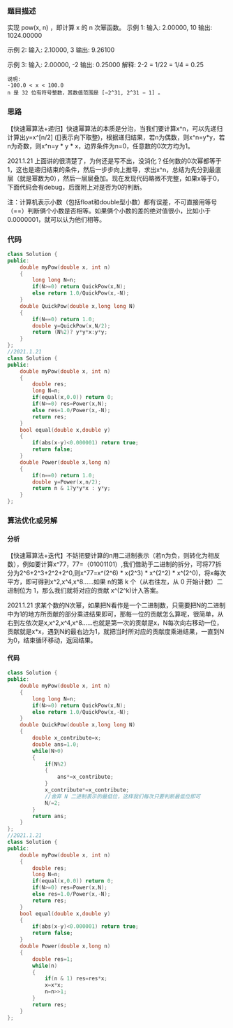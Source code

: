 ### 题目描述

实现 pow(x, n) ，即计算 x 的 n 次幂函数。
示例 1:
输入: 2.00000, 10
输出: 1024.00000

示例 2:
输入: 2.10000, 3
输出: 9.26100

示例 3:
输入: 2.00000, -2
输出: 0.25000
解释: 2-2 = 1/22 = 1/4 = 0.25


	说明:
	-100.0 < x < 100.0
	n 是 32 位有符号整数，其数值范围是 [−2^31, 2^31 − 1] 。

### 思路

【快速幂算法+递归】快速幂算法的本质是分治，当我们要计算x^n，可以先递归计算出y=x^[n/2] ([]表示向下取整)，根据递归结果，若n为偶数，则x^n=y*y，若n为奇数，则x^n=y * y * x，边界条件为n=0，任意数的0次方均为1。

2021.1.21 上面讲的很清楚了，为何还是写不出，没消化？任何数的0次幂都等于1，这也是递归结束的条件，然后一步步向上推导，求出x^n，总结为先分到最底层（就是幂数为0），然后一层层叠加。现在发现代码略微不完整，如果x等于0，下面代码会有debug，后面附上对是否为0的判断。

注：计算机表示小数（包括float和double型小数）都有误差，不可直接用等号（==）判断俩个小数是否相等。如果俩个小数的差的绝对值很小，比如小于0.0000001，就可以认为他们相等。

### 代码

```c++
class Solution {
public:
    double myPow(double x, int n) 
    {
        long long N=n;
        if(N>=0) return QuickPow(x,N);
        else return 1.0/QuickPow(x,-N);   
    }
    double QuickPow(double x,long long N)
    {
        if(N==0) return 1.0;
        double y=QuickPow(x,N/2);
        return (N%2)? y*y*x:y*y;
    }
};
//2021.1.21
class Solution {
public:
    double myPow(double x, int n) 
    {
        double res;
        long N=n;
        if(equal(x,0.0)) return 0;
        if(N>=0) res=Power(x,N);
        else res=1.0/Power(x,-N);
        return res;
    }
    bool equal(double x,double y)
    {
        if(abs(x-y)<0.000001) return true;
        return false;
    }
    double Power(double x,long n)
    {
        if(n==0) return 1.0;
        double y=Power(x,n/2);
        return n & 1?y*y*x : y*y;
    }
};
```

### 算法优化或另解

#### 分析

【快速幂算法+迭代】不妨把要计算的n用二进制表示（若n为负，则转化为相反数），例如要计算x^77，77=（01001101）,我们借助于二进制的拆分，可将77拆分为2^6+2^3+2^2+2^0,则x^77=x^(2^6) * x(2^3) * x^(2^2) * x^(2^0)，将x每次平方，即可得到x^2,x^4,x^8……如果 n的第 k 个（从右往左，从 0 开始计数）二进制位为 1，那么我们就将对应的贡献 x^(2^k)计入答案。

2021.1.21 求某个数的N次幂，如果把N看作是一个二进制数，只需要把N的二进制中为1的地方所贡献的部分乘进结果即可，那每一位的贡献怎么算呢，很简单，从右到左依次是x,x^2,x^4,x^8......也就是第一次的贡献是x，N每次向右移动一位，贡献就是x*x，遇到N的最右边为1，就把当时所对应的贡献度乘进结果，一直到N为0，结束循环移动，返回结果。

#### 代码

```c++
class Solution {
public:
    double myPow(double x, int n) 
    {
        long long N=n;
        if(N>=0) return QuickPow(x,N);
        else return 1.0/QuickPow(x,-N);   
    }
    double QuickPow(double x,long long N)
    {
        double x_contribute=x;
        double ans=1.0;
        while(N>0)
        {
            if(N%2)
            {
                ans*=x_contribute;
            }
            x_contribute*=x_contribute;
            //舍弃 N 二进制表示的最低位，这样我们每次只要判断最低位即可
            N/=2;
        }
        return ans;
    }
};
//2021.1.21
class Solution {
public:
    double myPow(double x, int n) 
    {
        double res;
        long N=n;
        if(equal(x,0.0)) return 0;
        if(N>=0) res=Power(x,N);
        else res=1.0/Power(x,-N);
        return res;
    }
    bool equal(double x,double y)
    {
        if(abs(x-y)<0.000001) return true;
        return false;
    }
    double Power(double x,long n)
    {
        double res=1;
        while(n)
        {
            if(n & 1) res=res*x;
            x=x*x;
            n=n>>1;
        }
        return res;
    }
};
```

